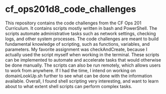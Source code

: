 # cf_ops201d8_code_challenges

This repository contains the code challenges from the CF Ops 201 Curriculum.
It contains scripts mostly written in bash and PowerShell. The scripts automate administrative tasks such as network settings, checking logs, and other system processes. The code challenges are meant to build fundamental knowledge of scripting, such as functions, variables, and parameters. My favorite assignment was checkAndCreate, because I actually used the script myself when working in the terminal. These scripts can be implemented to automate and accelerate tasks that would otherwise be done manually. The scripts can also be run remotely, which allows users to work from anywhere. If I had the time, I intend on working on domainLookUp.sh further to see what can be done with the information available. Overall, I found shell scripting very interesting, and want to learn about to what extent shell scripts can perform complex tasks.